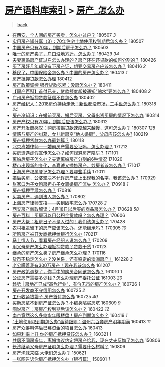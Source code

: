 [房产语料库索引](../../README.md)  > [房产_怎么办](房产_怎么办.md)
====
> [back](../README.md)

- [在西安，个人间的房产买卖，怎么办过户？](http://jkwz.applinzi.com/ittc/7100439868641641489.html#%E5%9C%A8%E8%A5%BF%E5%AE%89%EF%BC%8C%E4%B8%AA%E4%BA%BA%E9%97%B4%E7%9A%84%E6%88%BF%E4%BA%A7%E4%B9%B0%E5%8D%96%EF%BC%8C%E6%80%8E%E4%B9%88%E5%8A%9E%E8%BF%87%E6%88%B7%EF%BC%9F) 180507 *3* 
- [实用房产知分享（3）：70年住宅土地使用权到期后怎么办？](http://jkwz.applinzi.com/ittc/7100414021813666832.html#%E5%AE%9E%E7%94%A8%E6%88%BF%E4%BA%A7%E7%9F%A5%E5%88%86%E4%BA%AB%EF%BC%883%EF%BC%89%EF%BC%9A70%E5%B9%B4%E4%BD%8F%E5%AE%85%E5%9C%9F%E5%9C%B0%E4%BD%BF%E7%94%A8%E6%9D%83%E5%88%B0%E6%9C%9F%E5%90%8E%E6%80%8E%E4%B9%88%E5%8A%9E%EF%BC%9F) 180507  
- [中国房产只有70年，到期后房子怎么办？](http://jkwz.applinzi.com/ittc/7098794011307541521.html#%E4%B8%AD%E5%9B%BD%E6%88%BF%E4%BA%A7%E5%8F%AA%E6%9C%8970%E5%B9%B4%EF%BC%8C%E5%88%B0%E6%9C%9F%E5%90%8E%E6%88%BF%E5%AD%90%E6%80%8E%E4%B9%88%E5%8A%9E%EF%BC%9F) 180503  
- [唯一的房产卖了，户口没地方迁，怎么办？](http://jkwz.applinzi.com/ittc/7097391917279216650.html#%E5%94%AF%E4%B8%80%E7%9A%84%E6%88%BF%E4%BA%A7%E5%8D%96%E4%BA%86%EF%BC%8C%E6%88%B7%E5%8F%A3%E6%B2%A1%E5%9C%B0%E6%96%B9%E8%BF%81%EF%BC%8C%E6%80%8E%E4%B9%88%E5%8A%9E%EF%BC%9F) 180429 *34* 
- [夫妻离婚房产证过户怎么办理的？房产还在还贷款的如何分割的？](http://jkwz.applinzi.com/ittc/7096308606712677382.html#%E5%A4%AB%E5%A6%BB%E7%A6%BB%E5%A9%9A%E6%88%BF%E4%BA%A7%E8%AF%81%E8%BF%87%E6%88%B7%E6%80%8E%E4%B9%88%E5%8A%9E%E7%90%86%E7%9A%84%EF%BC%9F%E6%88%BF%E4%BA%A7%E8%BF%98%E5%9C%A8%E8%BF%98%E8%B4%B7%E6%AC%BE%E7%9A%84%E5%A6%82%E4%BD%95%E5%88%86%E5%89%B2%E7%9A%84%EF%BC%9F) 180426  
- [买了房好几年却没有下房产证，想要交易房产应该怎么办？](http://jkwz.applinzi.com/ittc/7092575906474492944.html#%E4%B9%B0%E4%BA%86%E6%88%BF%E5%A5%BD%E5%87%A0%E5%B9%B4%E5%8D%B4%E6%B2%A1%E6%9C%89%E4%B8%8B%E6%88%BF%E4%BA%A7%E8%AF%81%EF%BC%8C%E6%83%B3%E8%A6%81%E4%BA%A4%E6%98%93%E6%88%BF%E4%BA%A7%E5%BA%94%E8%AF%A5%E6%80%8E%E4%B9%88%E5%8A%9E%EF%BC%9F) 180416 *2* 
- [移民了，中国保险金怎么办？中国的房产怎么办？](http://jkwz.applinzi.com/ittc/7091412274227184656.html#%E7%A7%BB%E6%B0%91%E4%BA%86%EF%BC%8C%E4%B8%AD%E5%9B%BD%E4%BF%9D%E9%99%A9%E9%87%91%E6%80%8E%E4%B9%88%E5%8A%9E%EF%BC%9F%E4%B8%AD%E5%9B%BD%E7%9A%84%E6%88%BF%E4%BA%A7%E6%80%8E%E4%B9%88%E5%8A%9E%EF%BC%9F) 180413 *1* 
- [房产抵押贷款怎么办理](http://jkwz.applinzi.com/ittc/7091132793889489930.html#%E6%88%BF%E4%BA%A7%E6%8A%B5%E6%8A%BC%E8%B4%B7%E6%AC%BE%E6%80%8E%E4%B9%88%E5%8A%9E%E7%90%86) 180412  
- [房产政策调控 银行贷款吃紧：没房怎么办？](http://jkwz.applinzi.com/ittc/7090658636819072006.html#%E6%88%BF%E4%BA%A7%E6%94%BF%E7%AD%96%E8%B0%83%E6%8E%A7+%E9%93%B6%E8%A1%8C%E8%B4%B7%E6%AC%BE%E5%90%83%E7%B4%A7%EF%BC%9A%E6%B2%A1%E6%88%BF%E6%80%8E%E4%B9%88%E5%8A%9E%EF%BC%9F) 180411  
- [【房产百科】首付已交，贷款额度却被通知“缩水”要怎么办？](http://jkwz.applinzi.com/ittc/7089551574022226961.html#%E3%80%90%E6%88%BF%E4%BA%A7%E7%99%BE%E7%A7%91%E3%80%91%E9%A6%96%E4%BB%98%E5%B7%B2%E4%BA%A4%EF%BC%8C%E8%B4%B7%E6%AC%BE%E9%A2%9D%E5%BA%A6%E5%8D%B4%E8%A2%AB%E9%80%9A%E7%9F%A5%E2%80%9C%E7%BC%A9%E6%B0%B4%E2%80%9D%E8%A6%81%E6%80%8E%E4%B9%88%E5%8A%9E%EF%BC%9F) 180408 *2* 
- [广州房产抵押贷款征信不良怎么办](http://jkwz.applinzi.com/ittc/7087305044208911370.html#%E5%B9%BF%E5%B7%9E%E6%88%BF%E4%BA%A7%E6%8A%B5%E6%8A%BC%E8%B4%B7%E6%AC%BE%E5%BE%81%E4%BF%A1%E4%B8%8D%E8%89%AF%E6%80%8E%E4%B9%88%E5%8A%9E) 180402  
- [房产经纪人：2018房价持续走低！新盘都没市场，二手盘怎么办？](http://jkwz.applinzi.com/ittc/7081812325084693520.html#%E6%88%BF%E4%BA%A7%E7%BB%8F%E7%BA%AA%E4%BA%BA%EF%BC%9A2018%E6%88%BF%E4%BB%B7%E6%8C%81%E7%BB%AD%E8%B5%B0%E4%BD%8E%EF%BC%81%E6%96%B0%E7%9B%98%E9%83%BD%E6%B2%A1%E5%B8%82%E5%9C%BA%EF%BC%8C%E4%BA%8C%E6%89%8B%E7%9B%98%E6%80%8E%E4%B9%88%E5%8A%9E%EF%BC%9F) 180318 *24* 
- [房产冷知识：在婚前买房、婚后买房、父母出资买房的情况下怎么办](http://jkwz.applinzi.com/ittc/7080342419147326475.html#%E6%88%BF%E4%BA%A7%E5%86%B7%E7%9F%A5%E8%AF%86%EF%BC%9A%E5%9C%A8%E5%A9%9A%E5%89%8D%E4%B9%B0%E6%88%BF%E3%80%81%E5%A9%9A%E5%90%8E%E4%B9%B0%E6%88%BF%E3%80%81%E7%88%B6%E6%AF%8D%E5%87%BA%E8%B5%84%E4%B9%B0%E6%88%BF%E7%9A%84%E6%83%85%E5%86%B5%E4%B8%8B%E6%80%8E%E4%B9%88%E5%8A%9E) 180314  
- [房产产权只有70年，到期后应该怎么办？](http://jkwz.applinzi.com/ittc/7078405636633396234.html#%E6%88%BF%E4%BA%A7%E4%BA%A7%E6%9D%83%E5%8F%AA%E6%9C%8970%E5%B9%B4%EF%BC%8C%E5%88%B0%E6%9C%9F%E5%90%8E%E5%BA%94%E8%AF%A5%E6%80%8E%E4%B9%88%E5%8A%9E%EF%BC%9F) 180312  
- [房产开发商感叹：购房按揭贷款速度越来越慢，这可怎么办？](http://jkwz.applinzi.com/ittc/7077675288425399303.html#%E6%88%BF%E4%BA%A7%E5%BC%80%E5%8F%91%E5%95%86%E6%84%9F%E5%8F%B9%EF%BC%9A%E8%B4%AD%E6%88%BF%E6%8C%89%E6%8F%AD%E8%B4%B7%E6%AC%BE%E9%80%9F%E5%BA%A6%E8%B6%8A%E6%9D%A5%E8%B6%8A%E6%85%A2%EF%BC%8C%E8%BF%99%E5%8F%AF%E6%80%8E%E4%B9%88%E5%8A%9E%EF%BC%9F) 180307 *128* 
- [情感与房产的纠葛，女儿新房变“他人婚房”，父母应该怎么办?](http://jkwz.applinzi.com/ittc/7071152809938781194.html#%E6%83%85%E6%84%9F%E4%B8%8E%E6%88%BF%E4%BA%A7%E7%9A%84%E7%BA%A0%E8%91%9B%EF%BC%8C%E5%A5%B3%E5%84%BF%E6%96%B0%E6%88%BF%E5%8F%98%E2%80%9C%E4%BB%96%E4%BA%BA%E5%A9%9A%E6%88%BF%E2%80%9D%EF%BC%8C%E7%88%B6%E6%AF%8D%E5%BA%94%E8%AF%A5%E6%80%8E%E4%B9%88%E5%8A%9E%3F) 180219  
- [房产抵押贷款怎么办最划算？](http://jkwz.applinzi.com/ittc/7059968552793015307.html#%E6%88%BF%E4%BA%A7%E6%8A%B5%E6%8A%BC%E8%B4%B7%E6%AC%BE%E6%80%8E%E4%B9%88%E5%8A%9E%E6%9C%80%E5%88%92%E7%AE%97%EF%BC%9F) 180118  
- [北京离婚律师——婚前房产需要公证吗，怎么办理？](http://jkwz.applinzi.com/ittc/7046153780792394768.html#%E5%8C%97%E4%BA%AC%E7%A6%BB%E5%A9%9A%E5%BE%8B%E5%B8%88%E2%80%94%E2%80%94%E5%A9%9A%E5%89%8D%E6%88%BF%E4%BA%A7%E9%9C%80%E8%A6%81%E5%85%AC%E8%AF%81%E5%90%97%EF%BC%8C%E6%80%8E%E4%B9%88%E5%8A%9E%E7%90%86%EF%BC%9F) 171212  
- [买房遭遇虚假宣传怎么办？如何规避房产陷阱？](http://jkwz.applinzi.com/ittc/7030915198515414032.html#%E4%B9%B0%E6%88%BF%E9%81%AD%E9%81%87%E8%99%9A%E5%81%87%E5%AE%A3%E4%BC%A0%E6%80%8E%E4%B9%88%E5%8A%9E%EF%BC%9F%E5%A6%82%E4%BD%95%E8%A7%84%E9%81%BF%E6%88%BF%E4%BA%A7%E9%99%B7%E9%98%B1%EF%BC%9F) 171101  
- [离婚后房子怎么办？夫妻离婚房产分割的6种情况](http://jkwz.applinzi.com/ittc/7026452719739601937.html#%E7%A6%BB%E5%A9%9A%E5%90%8E%E6%88%BF%E5%AD%90%E6%80%8E%E4%B9%88%E5%8A%9E%EF%BC%9F%E5%A4%AB%E5%A6%BB%E7%A6%BB%E5%A9%9A%E6%88%BF%E4%BA%A7%E5%88%86%E5%89%B2%E7%9A%846%E7%A7%8D%E6%83%85%E5%86%B5) 171020  
- [楼市出现新的变化，李嘉诚又抛售房产，炒房者该怎么办？](http://jkwz.applinzi.com/ittc/7025548140713870352.html#%E6%A5%BC%E5%B8%82%E5%87%BA%E7%8E%B0%E6%96%B0%E7%9A%84%E5%8F%98%E5%8C%96%EF%BC%8C%E6%9D%8E%E5%98%89%E8%AF%9A%E5%8F%88%E6%8A%9B%E5%94%AE%E6%88%BF%E4%BA%A7%EF%BC%8C%E7%82%92%E6%88%BF%E8%80%85%E8%AF%A5%E6%80%8E%E4%B9%88%E5%8A%9E%EF%BC%9F) 171017  
- [上海房产权属登记怎么办理？要哪些手续](http://jkwz.applinzi.com/ittc/7023106098767348753.html#%E4%B8%8A%E6%B5%B7%E6%88%BF%E4%BA%A7%E6%9D%83%E5%B1%9E%E7%99%BB%E8%AE%B0%E6%80%8E%E4%B9%88%E5%8A%9E%E7%90%86%EF%BC%9F%E8%A6%81%E5%93%AA%E4%BA%9B%E6%89%8B%E7%BB%AD) 171011  
- [婚后买房，公婆坚决不允许房产证上出现我的名字，我该怎么办？](http://jkwz.applinzi.com/ittc/7018726201512952848.html#%E5%A9%9A%E5%90%8E%E4%B9%B0%E6%88%BF%EF%BC%8C%E5%85%AC%E5%A9%86%E5%9D%9A%E5%86%B3%E4%B8%8D%E5%85%81%E8%AE%B8%E6%88%BF%E4%BA%A7%E8%AF%81%E4%B8%8A%E5%87%BA%E7%8E%B0%E6%88%91%E7%9A%84%E5%90%8D%E5%AD%97%EF%BC%8C%E6%88%91%E8%AF%A5%E6%80%8E%E4%B9%88%E5%8A%9E%EF%BC%9F) 170929  
- [张家口为子女购房担心子女离婚房产流失 怎么办？](http://jkwz.applinzi.com/ittc/7014570085266752529.html#%E5%BC%A0%E5%AE%B6%E5%8F%A3%E4%B8%BA%E5%AD%90%E5%A5%B3%E8%B4%AD%E6%88%BF%E6%8B%85%E5%BF%83%E5%AD%90%E5%A5%B3%E7%A6%BB%E5%A9%9A%E6%88%BF%E4%BA%A7%E6%B5%81%E5%A4%B1+%E6%80%8E%E4%B9%88%E5%8A%9E%EF%BC%9F) 170918 *1* 
- [房产抵押手续怎么办？](http://jkwz.applinzi.com/ittc/7002353449067611152.html#%E6%88%BF%E4%BA%A7%E6%8A%B5%E6%8A%BC%E6%89%8B%E7%BB%AD%E6%80%8E%E4%B9%88%E5%8A%9E%EF%BC%9F) 170816  
- [买卖房产，遇到法人怎么办？](http://jkwz.applinzi.com/ittc/6997143553023935505.html#%E4%B9%B0%E5%8D%96%E6%88%BF%E4%BA%A7%EF%BC%8C%E9%81%87%E5%88%B0%E6%B3%95%E4%BA%BA%E6%80%8E%E4%B9%88%E5%8A%9E%EF%BC%9F) 170802  
- [上海房产律师支招——买到凶宅怎么办](http://jkwz.applinzi.com/ittc/6995354981388256273.html#%E4%B8%8A%E6%B5%B7%E6%88%BF%E4%BA%A7%E5%BE%8B%E5%B8%88%E6%94%AF%E6%8B%9B%E2%80%94%E2%80%94%E4%B9%B0%E5%88%B0%E5%87%B6%E5%AE%85%E6%80%8E%E4%B9%88%E5%8A%9E) 170728 *2* 
- [西安房产新政解读：4月18日以后买的商品房怎么办？](http://jkwz.applinzi.com/ittc/6984309885574333444.html#%E8%A5%BF%E5%AE%89%E6%88%BF%E4%BA%A7%E6%96%B0%E6%94%BF%E8%A7%A3%E8%AF%BB%EF%BC%9A4%E6%9C%8818%E6%97%A5%E4%BB%A5%E5%90%8E%E4%B9%B0%E7%9A%84%E5%95%86%E5%93%81%E6%88%BF%E6%80%8E%E4%B9%88%E5%8A%9E%EF%BC%9F) 170628 *58* 
- [房产百科｜买房可以用公积金贷款吗？怎么办理？](http://jkwz.applinzi.com/ittc/6975986481188307973.html#%E6%88%BF%E4%BA%A7%E7%99%BE%E7%A7%91%EF%BD%9C%E4%B9%B0%E6%88%BF%E5%8F%AF%E4%BB%A5%E7%94%A8%E5%85%AC%E7%A7%AF%E9%87%91%E8%B4%B7%E6%AC%BE%E5%90%97%EF%BC%9F%E6%80%8E%E4%B9%88%E5%8A%9E%E7%90%86%EF%BC%9F) 170606  
- [房产大佬：租房日子不是人过的！我们该怎么办？](http://jkwz.applinzi.com/ittc/6961532698806977540.html#%E6%88%BF%E4%BA%A7%E5%A4%A7%E4%BD%AC%EF%BC%9A%E7%A7%9F%E6%88%BF%E6%97%A5%E5%AD%90%E4%B8%8D%E6%98%AF%E4%BA%BA%E8%BF%87%E7%9A%84%EF%BC%81%E6%88%91%E4%BB%AC%E8%AF%A5%E6%80%8E%E4%B9%88%E5%8A%9E%EF%BC%9F) 170428  
- [农村祖辈留下的房产应该怎么办，还能继承吗？](http://jkwz.applinzi.com/ittc/6941542684207612932.html#%E5%86%9C%E6%9D%91%E7%A5%96%E8%BE%88%E7%95%99%E4%B8%8B%E7%9A%84%E6%88%BF%E4%BA%A7%E5%BA%94%E8%AF%A5%E6%80%8E%E4%B9%88%E5%8A%9E%EF%BC%8C%E8%BF%98%E8%83%BD%E7%BB%A7%E6%89%BF%E5%90%97%EF%BC%9F) 170305 *10* 
- [所购房产被开发商抵押给银行怎么办](http://jkwz.applinzi.com/ittc/6935545013382677508.html#%E6%89%80%E8%B4%AD%E6%88%BF%E4%BA%A7%E8%A2%AB%E5%BC%80%E5%8F%91%E5%95%86%E6%8A%B5%E6%8A%BC%E7%BB%99%E9%93%B6%E8%A1%8C%E6%80%8E%E4%B9%88%E5%8A%9E) 170217  
- [马上情人节，看看房产经纪人说怎么办？](http://jkwz.applinzi.com/ittc/6932761770900063236.html#%E9%A9%AC%E4%B8%8A%E6%83%85%E4%BA%BA%E8%8A%82%EF%BC%8C%E7%9C%8B%E7%9C%8B%E6%88%BF%E4%BA%A7%E7%BB%8F%E7%BA%AA%E4%BA%BA%E8%AF%B4%E6%80%8E%E4%B9%88%E5%8A%9E%EF%BC%9F) 170209  
- [用父母房产怎么办理抵押贷款？贷款干货](http://jkwz.applinzi.com/ittc/6926287173451252741.html#%E7%94%A8%E7%88%B6%E6%AF%8D%E6%88%BF%E4%BA%A7%E6%80%8E%E4%B9%88%E5%8A%9E%E7%90%86%E6%8A%B5%E6%8A%BC%E8%B4%B7%E6%AC%BE%EF%BC%9F%E8%B4%B7%E6%AC%BE%E5%B9%B2%E8%B4%A7) 170123  
- [继承的房产怎么卖？房产继承怎么办理？](http://jkwz.applinzi.com/ittc/6923700746754458628.html#%E7%BB%A7%E6%89%BF%E7%9A%84%E6%88%BF%E4%BA%A7%E6%80%8E%E4%B9%88%E5%8D%96%EF%BC%9F%E6%88%BF%E4%BA%A7%E7%BB%A7%E6%89%BF%E6%80%8E%E4%B9%88%E5%8A%9E%E7%90%86%EF%BC%9F) 170116  
- [货币不稳定怎么办？没关系，还有稳定的澳洲房产！](http://jkwz.applinzi.com/ittc/6916624214991045636.html#%E8%B4%A7%E5%B8%81%E4%B8%8D%E7%A8%B3%E5%AE%9A%E6%80%8E%E4%B9%88%E5%8A%9E%EF%BC%9F%E6%B2%A1%E5%85%B3%E7%B3%BB%EF%BC%8C%E8%BF%98%E6%9C%89%E7%A8%B3%E5%AE%9A%E7%9A%84%E6%BE%B3%E6%B4%B2%E6%88%BF%E4%BA%A7%EF%BC%81) 161228 *3* 
- [老公瞒着我有300万房产！现在我该怎么办](http://jkwz.applinzi.com/ittc/6908919021293798405.html#%E8%80%81%E5%85%AC%E7%9E%92%E7%9D%80%E6%88%91%E6%9C%89300%E4%B8%87%E6%88%BF%E4%BA%A7%EF%BC%81%E7%8E%B0%E5%9C%A8%E6%88%91%E8%AF%A5%E6%80%8E%E4%B9%88%E5%8A%9E) 161207  
- [房产政策调整了，你手中的购房合同该怎么办？](http://jkwz.applinzi.com/ittc/6887411107584541700.html#%E6%88%BF%E4%BA%A7%E6%94%BF%E7%AD%96%E8%B0%83%E6%95%B4%E4%BA%86%EF%BC%8C%E4%BD%A0%E6%89%8B%E4%B8%AD%E7%9A%84%E8%B4%AD%E6%88%BF%E5%90%88%E5%90%8C%E8%AF%A5%E6%80%8E%E4%B9%88%E5%8A%9E%EF%BC%9F) 161010 *1* 
- [公证房产需要多少钱？怎么办理房产委托公证](http://jkwz.applinzi.com/ittc/6884644530661360644.html#%E5%85%AC%E8%AF%81%E6%88%BF%E4%BA%A7%E9%9C%80%E8%A6%81%E5%A4%9A%E5%B0%91%E9%92%B1%EF%BC%9F%E6%80%8E%E4%B9%88%E5%8A%9E%E7%90%86%E6%88%BF%E4%BA%A7%E5%A7%94%E6%89%98%E5%85%AC%E8%AF%81) 161003 *20* 
- [趋势 | 房地产已成“高危行业”，有价无市的房产怎么办？](http://jkwz.applinzi.com/ittc/6859050534849479684.html#%E8%B6%8B%E5%8A%BF+%7C+%E6%88%BF%E5%9C%B0%E4%BA%A7%E5%B7%B2%E6%88%90%E2%80%9C%E9%AB%98%E5%8D%B1%E8%A1%8C%E4%B8%9A%E2%80%9D%EF%BC%8C%E6%9C%89%E4%BB%B7%E6%97%A0%E5%B8%82%E7%9A%84%E6%88%BF%E4%BA%A7%E6%80%8E%E4%B9%88%E5%8A%9E%EF%BC%9F) 160726 *1* 
- [房产开发商不守信用怎么办](http://jkwz.applinzi.com/ittc/6858913203849004037.html#%E6%88%BF%E4%BA%A7%E5%BC%80%E5%8F%91%E5%95%86%E4%B8%8D%E5%AE%88%E4%BF%A1%E7%94%A8%E6%80%8E%E4%B9%88%E5%8A%9E) 160725 *2* 
- [工行收紧钱袋子 房产首付怎么办](http://jkwz.applinzi.com/ittc/6858760585080210436.html#%E5%B7%A5%E8%A1%8C%E6%94%B6%E7%B4%A7%E9%92%B1%E8%A2%8B%E5%AD%90+%E6%88%BF%E4%BA%A7%E9%A6%96%E4%BB%98%E6%80%8E%E4%B9%88%E5%8A%9E) 160725 *40* 
- [买新房拿不到房产证怎么办？小编身陷买房坑](http://jkwz.applinzi.com/ittc/6841716240296707077.html#%E4%B9%B0%E6%96%B0%E6%88%BF%E6%8B%BF%E4%B8%8D%E5%88%B0%E6%88%BF%E4%BA%A7%E8%AF%81%E6%80%8E%E4%B9%88%E5%8A%9E%EF%BC%9F%E5%B0%8F%E7%BC%96%E8%BA%AB%E9%99%B7%E4%B9%B0%E6%88%BF%E5%9D%91) 160609 *9* 
- [图说房产：房屋产权到期后该怎么办？](http://jkwz.applinzi.com/ittc/6823911013136991237.html#%E5%9B%BE%E8%AF%B4%E6%88%BF%E4%BA%A7%EF%BC%9A%E6%88%BF%E5%B1%8B%E4%BA%A7%E6%9D%83%E5%88%B0%E6%9C%9F%E5%90%8E%E8%AF%A5%E6%80%8E%E4%B9%88%E5%8A%9E%EF%BC%9F) 160422 *12* 
- [南京竟然这么多缩水年限楼盘！房产到期怎么办？](http://jkwz.applinzi.com/ittc/6822721283028419589.html#%E5%8D%97%E4%BA%AC%E7%AB%9F%E7%84%B6%E8%BF%99%E4%B9%88%E5%A4%9A%E7%BC%A9%E6%B0%B4%E5%B9%B4%E9%99%90%E6%A5%BC%E7%9B%98%EF%BC%81%E6%88%BF%E4%BA%A7%E5%88%B0%E6%9C%9F%E6%80%8E%E4%B9%88%E5%8A%9E%EF%BC%9F) 160419 *1* 
- [“土地使用权到期怎么办”亟待细则：温州六百套房产明年期满](http://jkwz.applinzi.com/ittc/6820662952130511877.html#%E2%80%9C%E5%9C%9F%E5%9C%B0%E4%BD%BF%E7%94%A8%E6%9D%83%E5%88%B0%E6%9C%9F%E6%80%8E%E4%B9%88%E5%8A%9E%E2%80%9D%E4%BA%9F%E5%BE%85%E7%BB%86%E5%88%99%EF%BC%9A%E6%B8%A9%E5%B7%9E%E5%85%AD%E7%99%BE%E5%A5%97%E6%88%BF%E4%BA%A7%E6%98%8E%E5%B9%B4%E6%9C%9F%E6%BB%A1) 160413 *11* 
- [房产众筹叫停后已募资金的项目怎么办](http://jkwz.applinzi.com/ittc/6820469070218396676.html#%E6%88%BF%E4%BA%A7%E4%BC%97%E7%AD%B9%E5%8F%AB%E5%81%9C%E5%90%8E%E5%B7%B2%E5%8B%9F%E8%B5%84%E9%87%91%E7%9A%84%E9%A1%B9%E7%9B%AE%E6%80%8E%E4%B9%88%E5%8A%9E) 160413  
- [如果利率上升 你的房产抵押贷该怎么办？](http://jkwz.applinzi.com/ittc/6812054922577052677.html#%E5%A6%82%E6%9E%9C%E5%88%A9%E7%8E%87%E4%B8%8A%E5%8D%87+%E4%BD%A0%E7%9A%84%E6%88%BF%E4%BA%A7%E6%8A%B5%E6%8A%BC%E8%B4%B7%E8%AF%A5%E6%80%8E%E4%B9%88%E5%8A%9E%EF%BC%9F) 160321 *1* 
- [共居不同房多年，离婚协议约定将房产给我，现在丈夫反悔了怎么办](http://jkwz.applinzi.com/ittc/547650615575919669.html#%E5%85%B1%E5%B1%85%E4%B8%8D%E5%90%8C%E6%88%BF%E5%A4%9A%E5%B9%B4%EF%BC%8C%E7%A6%BB%E5%A9%9A%E5%8D%8F%E8%AE%AE%E7%BA%A6%E5%AE%9A%E5%B0%86%E6%88%BF%E4%BA%A7%E7%BB%99%E6%88%91%EF%BC%8C%E7%8E%B0%E5%9C%A8%E4%B8%88%E5%A4%AB%E5%8F%8D%E6%82%94%E4%BA%86%E6%80%8E%E4%B9%88%E5%8A%9E) 150806  
- [长沙继承父母房产证明怎么办理？需要什么材料？](http://jkwz.applinzi.com/ittc/547650615575579029.html#%E9%95%BF%E6%B2%99%E7%BB%A7%E6%89%BF%E7%88%B6%E6%AF%8D%E6%88%BF%E4%BA%A7%E8%AF%81%E6%98%8E%E6%80%8E%E4%B9%88%E5%8A%9E%E7%90%86%EF%BC%9F%E9%9C%80%E8%A6%81%E4%BB%80%E4%B9%88%E6%9D%90%E6%96%99%EF%BC%9F) 150806  
- [房产泡沫来临 大佬们怎么办？](http://jkwz.applinzi.com/ittc/547650611423482745.html#%E6%88%BF%E4%BA%A7%E6%B3%A1%E6%B2%AB%E6%9D%A5%E4%B8%B4+%E5%A4%A7%E4%BD%AC%E4%BB%AC%E6%80%8E%E4%B9%88%E5%8A%9E%EF%BC%9F) 150621  
- [一张图告诉你房产抵押怎么办（银行篇）](http://jkwz.applinzi.com/ittc/547650611410967642.html#%E4%B8%80%E5%BC%A0%E5%9B%BE%E5%91%8A%E8%AF%89%E4%BD%A0%E6%88%BF%E4%BA%A7%E6%8A%B5%E6%8A%BC%E6%80%8E%E4%B9%88%E5%8A%9E%EF%BC%88%E9%93%B6%E8%A1%8C%E7%AF%87%EF%BC%89) 150601 *1* 
